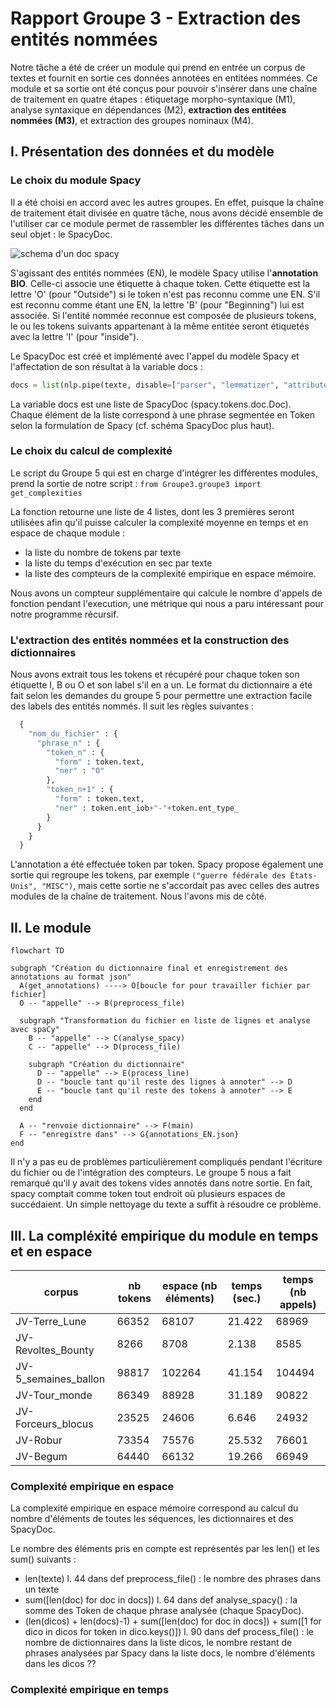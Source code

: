 # Rapport Groupe 3 - Extraction des entités nommées

Notre tâche a été de créer un module qui prend en entrée un corpus de textes et fournit en sortie ces données annotées en entitées nommées. Ce module et sa sortie ont été conçus pour pouvoir s'insérer dans une chaîne de traitement en quatre étapes : étiquetage morpho-syntaxique (M1), analyse syntaxique en dépendances (M2), **extraction des entitées nommées (M3)**, et extraction des groupes nominaux (M4).

## I. Présentation des données et du modèle

### Le choix du module Spacy

Il a été choisi en accord avec les autres groupes. En effet, puisque la chaîne de traitement était divisée en quatre tâche, nous avons décidé ensemble de l'utiliser car ce module permet de rassembler les différentes tâches dans un seul objet : le SpacyDoc.

<img align="center" title="schema d'un doc spacy" src="http://some_place.com/image.png" />

S'agissant des entités nommées (EN), le modèle Spacy utilise l'**annotation BIO**. Celle-ci associe une étiquette à chaque token. Cette étiquette est la lettre 'O' (pour "Outside") si le token n'est pas reconnu comme une EN. S'il est reconnu comme étant une EN, la lettre 'B' (pour "Beginning") lui est associée. Si l'entité nommée reconnue est composée de plusieurs tokens, le ou les tokens suivants appartenant à la même entitée seront étiquetés avec la lettre 'I' (pour "inside").

Le SpacyDoc est créé et implémenté avec l'appel du modèle Spacy et l'affectation de son résultat à la variable docs : 

```python
docs = list(nlp.pipe(texte, disable=["parser", "lemmatizer", "attribute_ruler"]))
```

La variable docs est une liste de SpacyDoc (spacy.tokens.doc.Doc). Chaque élément de la liste correspond à une phrase segmentée en Token selon la formulation de Spacy (cf. schéma SpacyDoc plus haut).

### Le choix du calcul de complexité

Le script du Groupe 5 qui est en charge d'intégrer les différentes modules, prend la sortie de notre script : `from Groupe3.groupe3 import get_complexities`

La fonction retourne une liste de 4 listes, dont les 3 premières seront utilisées afin qu'il puisse calculer la complexité moyenne en temps et en espace de chaque module : 

- la liste du nombre de tokens par texte
- la liste du temps d'exécution en sec par texte
- la liste des compteurs de la complexité empirique en espace mémoire. 

Nous avons un compteur supplémentaire qui calcule le nombre d'appels de fonction pendant l'execution, une métrique qui nous a paru intéressant pour notre programme récursif. 

### L'extraction des entités nommées et la construction des dictionnaires

Nous avons extrait tous les tokens et récupéré pour chaque token son étiquette I, B ou O et son label s'il en a un. Le format du dictionnaire a été fait selon les demandes du groupe 5 pour permettre une extraction facile des labels des entités nommés. Il suit  les règles suivantes :

```python
  {
    "nom_du_fichier" : {
      "phrase_n" : {
        "token_n" : {
          "form" : token.text,
          "ner" : "O"
        },
        "token_n+1" : {
          "form" : token.text,
          "ner" : token.ent_iob+"-"+token.ent_type_
        }
      }
    }
  }
```

L'annotation a été effectuée token par token. Spacy propose également une sortie qui regroupe les tokens, par exemple `("guerre fédérale des États-Unis", "MISC")`, mais cette sortie ne s'accordait pas avec celles des autres modules de la chaîne de traitement. Nous l'avons mis de côté.


## II. Le module

```mermaid
flowchart TD

subgraph "Création du dictionnaire final et enregistrement des annotations au format json"
  A(get_annotations) ----> O[boucle for pour travailler fichier par fichier]
  O -- "appelle" --> B(preprocess_file)

  subgraph "Transformation du fichier en liste de lignes et analyse avec spaCy"
    B -- "appelle" --> C(analyse_spacy)
    C -- "appelle" --> D(process_file)

    subgraph "Création du dictionnaire"
      D -- "appelle" --> E(process_line)
      D -- "boucle tant qu'il reste des lignes à annoter" --> D
      E -- "boucle tant qu'il reste des tokens à annoter" --> E
    end
  end

  A -- "renvoie dictionnaire" --> F(main)
  F -- "enregistre dans" --> G{annotations_EN.json}
end
```

Il n'y a pas eu de problèmes particulièrement compliqués pendant l'écriture du fichier ou de l'intégration des compteurs. Le groupe 5 nous a fait remarqué qu'il y avait des tokens vides annotés dans notre sortie. En fait, spacy comptait comme token tout endroit où plusieurs espaces de succédaient. Un simple nettoyage du texte a suffit à résoudre ce problème. 

## III. La compléxité empirique du module en temps et en espace

| corpus               | nb tokens | espace (nb éléments) | temps (sec.) |temps (nb appels)  |
|----------------------|-----------|----------------------|--------------|-------------------|
| JV-Terre_Lune        | 66352     | 68107                | 21.422       | 68969             |
| JV-Revoltes_Bounty   | 8266      | 8708                 | 2.138        | 8585              |
| JV-5_semaines_ballon | 98817     | 102264               | 41.154       | 104494            |
| JV-Tour_monde        | 86349     | 88928                | 31.189       | 90822             |
| JV-Forceurs_blocus   | 23525     | 24606                | 6.646        | 24932             |
| JV-Robur             | 73354     | 75576                | 25.532       | 76601             |
| JV-Begum             | 64440     | 66132                | 19.266       | 66949             |


### Complexité empirique en espace

La complexité empirique en espace mémoire correspond au calcul du nombre d'éléments de toutes les séquences, les dictionnaires et des SpacyDoc.

Le nombre des éléments pris en compte est représentés par les len() et les sum() suivants :

- len(texte) l. 44 dans def preprocess_file() : le nombre des phrases dans un texte
- sum([len(doc) for doc in docs]) l. 64 dans def analyse_spacy() : la somme des Token de chaque phrase analysée (chaque SpacyDoc).
- (len(dicos) + len(docs)-1) + sum([len(doc) for doc in docs]) + sum([1 for dico in dicos for token in dico.keys()]) l. 90 dans def process_file() : le nombre de dictionnaires dans la liste dicos, le nombre restant de phrases analysées par Spacy dans la liste docs, le nombre d'éléments dans les dicos
  ??

### Complexité empirique en temps
